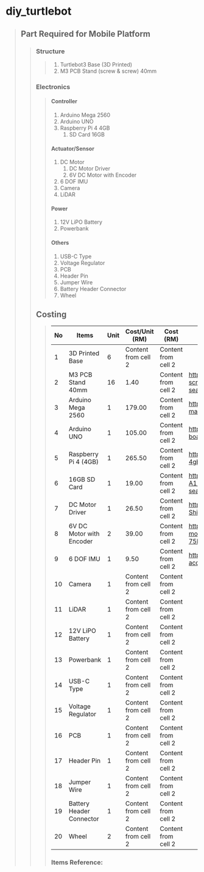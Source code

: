 # diy_turtlebot

> ## Part Required for Mobile Platform
>> ### Structure
>>> 1. Turtlebot3 Base (3D Printed)
>>> 2. M3 PCB Stand (screw & screw) 40mm
>> ### Electronics
>>> #### Controller
>>> 1. Arduino Mega 2560
>>> 2. Arduino UNO
>>> 2. Raspberry Pi 4 4GB
>>> 	1. SD Card 16GB
>>> #### Actuator/Sensor
>>> 1. DC Motor
>>> 	1. DC Motor Driver
>>> 	2. 6V DC Motor with Encoder
>>> 2. 6 DOF IMU
>>> 3. Camera
>>> 4. LiDAR
>>> #### Power
>>> 1. 12V LiPO Battery
>>> 2. Powerbank
>>> #### Others
>>> 1. USB-C Type
>>> 2. Voltage Regulator
>>> 3. PCB
>>> 4. Header Pin
>>> 5. Jumper Wire
>>> 6. Battery Header Connector
>>> 7. Wheel
>> ## Costing
>>> No | Items | Unit | Cost/Unit (RM) | Cost (RM) | Reference
>>> ------------ | ------------- | ------------- | ------------- | ------------- | -------------
>>> 1 | 3D Printed Base | 6 | Content from cell 2 | Content from cell 2 | 
>>> 2 | M3 PCB Stand 40mm | 16 | 1.40 | Content from cell 2 | https://my.cytron.io/p-m3-pcb-stand-screw-and-screw-40mm?search=PCB%20Stand&description=1&src=search.list
>>> 3 | Arduino Mega 2560 | 1 | 179.00 | Content from cell 2 | https://my.cytron.io/p-arduino-mega-2560-r3-main-board?src=search.instant
>>> 4 | Arduino UNO | 1 | 105.00 | Content from cell 2 | https://my.cytron.io/p-arduino-uno-rev3-main-board?src=search.instant
>>> 5 | Raspberry Pi 4 (4GB) | 1 | 265.50 | Content from cell 2 | https://my.cytron.io/p-raspberry-pi-4-model-b-4gb?src=search.instant
>>> 6 | 16GB SD Card | 1 | 19.00 | Content from cell 2 | https://www.autobotic.com.my/SanDisk-16GB-Ultra-A1-Micro-SD-Card-98MB-s-Class-10?search=sd%20card
>>> 7 | DC Motor Driver | 1 | 26.50 | Content from cell 2 | https://www.autobotic.com.my/L298P-Motor-Driver-Shield-for-Arduino?search=motor%20driver
>>> 8 | 6V DC Motor with Encoder | 2 | 39.00 | Content from cell 2 | https://www.autobotic.com.my/motors/dc-gear-motor/Micro-Metal-Geared-motor-w-Encoder-6V-75RPM-210-1
>>> 9 | 6 DOF IMU | 1 | 9.50 | Content from cell 2 | https://my.cytron.io/p-gy-521-mpu6050-6dof-accelerometer-plus-gyro?src=search.instant
>>> 10 | Camera | 1 | Content from cell 2 | Content from cell 2 | 
>>> 11 | LiDAR | 1 | Content from cell 2 | Content from cell 2 | 
>>> 12 | 12V LiPO Battery | 1 | Content from cell 2 | Content from cell 2 | 
>>> 13 | Powerbank | 1 | Content from cell 2 | Content from cell 2 | 
>>> 14 | USB-C Type | 1 | Content from cell 2 | Content from cell 2 | 
>>> 15 | Voltage Regulator | 1 | Content from cell 2 | Content from cell 2 | 
>>> 16 | PCB | 1 | Content from cell 2 | Content from cell 2 | 
>>> 17 | Header Pin | 1 | Content from cell 2 | Content from cell 2 | 
>>> 18 | Jumper Wire | 1 | Content from cell 2 | Content from cell 2 | 
>>> 19 | Battery Header Connector | 1 | Content from cell 2 | Content from cell 2 | 
>>> 20 | Wheel | 2 | Content from cell 2 | Content from cell 2 | 
>>> ### Items Reference:

